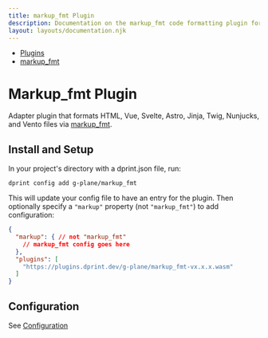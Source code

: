 ```yaml
---
title: markup_fmt Plugin
description: Documentation on the markup_fmt code formatting plugin for dprint.
layout: layouts/documentation.njk
---
```


<nav class="breadcrumb" aria-label="breadcrumbs">
  <ul>
    <li><a href="/plugins">Plugins</a></li>
    <li><a href="/plugins/markup_fmt">markup_fmt</a></li>
  </ul>
</nav>

# Markup_fmt Plugin

Adapter plugin that formats HTML, Vue, Svelte, Astro, Jinja, Twig, Nunjucks, and Vento files via [markup_fmt](https://github.com/g-plane/markup_fmt).

## Install and Setup

In your project's directory with a dprint.json file, run:

```shellsession
dprint config add g-plane/markup_fmt
```

This will update your config file to have an entry for the plugin. Then optionally specify a `"markup"` property (not `"markup_fmt"`) to add configuration:

```json
{
  "markup": { // not "markup_fmt"
    // markup_fmt config goes here
  },
  "plugins": [
    "https://plugins.dprint.dev/g-plane/markup_fmt-vx.x.x.wasm"
  ]
}
```

## Configuration

See [Configuration](/plugins/markup_fmt/config)
